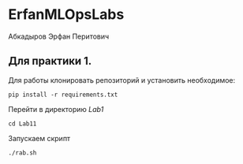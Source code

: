 # ErfanMLOpsLabs


Абкадыров Эрфан Перитович

## Для практики 1.
Для работы клонировать репозиторий и установить необходимое:

```pip install -r requirements.txt```

Перейти в директорию *Lab1* 

```cd Lab11```

Запускаем скрипт

```./rab.sh``` 


